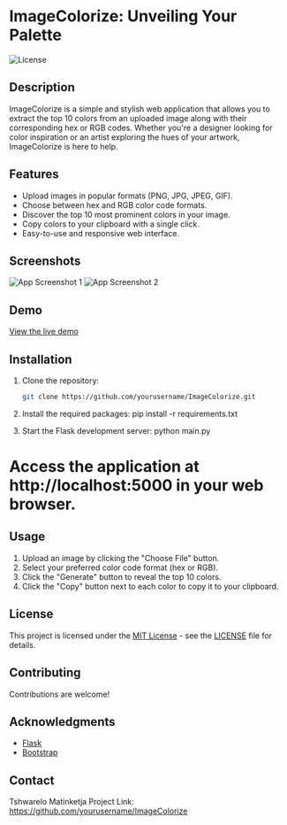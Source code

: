 # ImageColorize: Unveiling Your Palette

![License](https://img.shields.io/badge/license-MIT-blue.svg)

## Description

ImageColorize is a simple and stylish web application that allows you to extract the top 10 colors from an uploaded image along with their corresponding hex or RGB codes. Whether you're a designer looking for color inspiration or an artist exploring the hues of your artwork, ImageColorize is here to help.

## Features

- Upload images in popular formats (PNG, JPG, JPEG, GIF).
- Choose between hex and RGB color code formats.
- Discover the top 10 most prominent colors in your image.
- Copy colors to your clipboard with a single click.
- Easy-to-use and responsive web interface.

## Screenshots

![App Screenshot 1](screenshots/screenshot1.png)
![App Screenshot 2](screenshots/screenshot2.png)

## Demo

[View the live demo](https://your-demo-url.com)

## Installation

1. Clone the repository:
   ```bash
   git clone https://github.com/yourusername/ImageColorize.git

2. Install the required packages:
    pip install -r requirements.txt

3. Start the Flask development server:
    python main.py

# Access the application at http://localhost:5000 in your web browser.

## Usage

1. Upload an image by clicking the "Choose File" button.
2. Select your preferred color code format (hex or RGB).
3. Click the "Generate" button to reveal the top 10 colors.
4. Click the "Copy" button next to each color to copy it to your clipboard.

## License

This project is licensed under the [MIT License](https://opensource.org/licenses/MIT) - see the [LICENSE](LICENSE) file for details.

## Contributing

Contributions are welcome!

## Acknowledgments

- [Flask](https://flask.palletsprojects.com/en/2.1.x/)
- [Bootstrap](https://getbootstrap.com/)

## Contact 
Tshwarelo Matinketja
Project Link: https://github.com/yourusername/ImageColorize